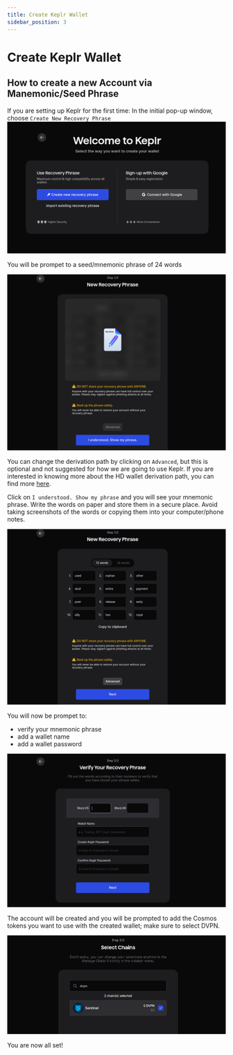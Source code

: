 ```yaml
---
title: Create Keplr Wallet
sidebar_position: 3
---
```


# Create Keplr Wallet

## How to create a new Account via Manemonic/Seed Phrase

If you are setting up Keplr for the first time: In the initial pop-up window, choose `Create New Recovery Phrase`
![](/img/keplr/create-1.png)

You will be prompet to a seed/mnemonic phrase of 24 words

![](/img/keplr/create-2.png)


You can change the derivation path by clicking on `Advanced`, but this is optional and not suggested for how we are going to use Keplr.
If you are interested in knowing more about the HD wallet derivation path, you can find more [here](https://help.keplr.app/articles/how-to-set-a-custom-derivation-path).

Click on `I understood. Show my phrase` and you will see your mnemonic phrase. Write the words on paper and store them in a secure place. Avoid taking screenshots of the words or copying them into your computer/phone notes.

![](/img/keplr/create-3.png)

You will now be prompet to:
- verify your mnemonic phrase
- add a wallet name
- add a wallet password

![](/img/keplr/create-4.png)

The account will be created and you will be prompted to add the Cosmos tokens you want to use with the created wallet; make sure to select DVPN.

![](/img/keplr/create-5.png)

You are now all set!